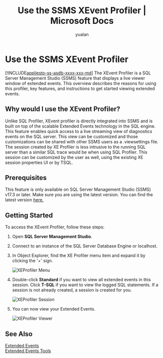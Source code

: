 ﻿---
title: "Use the SSMS XEvent Profiler | Microsoft Docs"
ms.custom: ""
ms.date: "10/02/2016"
ms.prod: sql
ms.prod_service: "database-engine, sql-database"
ms.reviewer: "genemi"
ms.suite: "sql"
ms.technology: xevents
ms.tgt_pltfrm: ""
ms.topic: conceptual
helpviewer_keywords: 
  - "extended events [SQL Server], system health session"
  - "extended events [SQL Server], system_health session"
  - "system_health session [SQL Server extended events]"
  - "system health session [SQL Server extended events]"
ms.assetid: 1e1fad43-d747-4775-ac0d-c50648e56d78
author: "yualan"
ms.author: "alayu"
manager: craigg   
monikerRange: "= azuresqldb-current || >= sql-server-2016 || = sqlallproducts-allversions"
---
# Use the SSMS XEvent Profiler
[!INCLUDE[appliesto-ss-asdb-xxxx-xxx-md](../../includes/appliesto-ss-asdb-xxxx-xxx-md.md)]
The XEvent Profiler is a SQL Server Management Studio (SSMS) feature that displays a live viewer window of extended events. This overview describes the reasons for using this profiler, key features, and instructions to get started viewing extended events.

## Why would I use the XEvent Profiler?
Unlike SQL Profiler, XEvent profiler is directly integrated into SSMS and is built on top of the scalable Extended Events technology in the SQL engine. This feature enables quick access to a live streaming view of diagnostics events on the SQL server. This view can be customized and those customizations can be shared with other SSMS users as a .viewsettings file. The session created by XE Profiler is less intrusive to the running SQL server than a similar SQL trace would be when using SQL Profiler. This session can be customized by the user as well, using the existing XE session properties UI or by TSQL.

## Prerequisites
This feature is only available on SQL Server Management Studio (SSMS) v17.3 or later. Make sure you are using the latest version. You can find the latest version [here.](https://docs.microsoft.com/en-us/sql/ssms/download-sql-server-management-studio-ssms)

## <a id="getting-started"></a>Getting Started
To access the XEvent Profiler, follow these steps:

1. Open **SQL Server Management Studio**.

2. Connect to an instance of the SQL Server Database Engine or localhost.

3. In Object Explorer, find the XE Profiler menu item and expand it by clicking the '+' sign.

   ![XEProfiler Menu](media/xevents-xe-profiler-menu.png)

4. Double-click **Standard** if you want to view all extended events in this session. Click **T-SQL** if you want to view the logged SQL statements. If a session is not already created, a session is created for you.

   ![XEProfiler Session](media/xevents-xe-profiler-start-session.png)

5. You can now view your Extended Events.

   ![XEProfiler Viewer](media/xevents-xe-profiler-start-viewer.png)

## See Also
[Extended Events](../../relational-databases/extended-events/extended-events.md)  
[Extended Events Tools](../../relational-databases/extended-events/extended-events-tools.md)  
  
  
